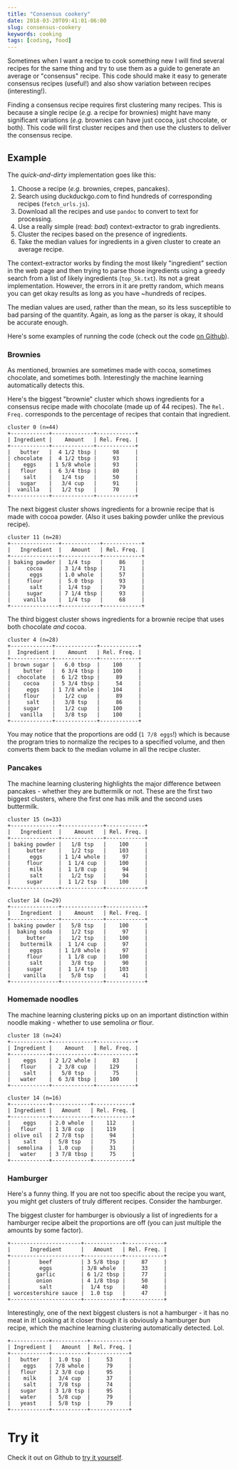 ```yaml
---
title: "Consensus cookery"
date: 2018-03-20T09:41:01-06:00
slug: consensus-cookery
keywords: cooking
tags: [coding, food]
---
```

Sometimes when I want a recipe to cook something new I will find several recipes for the same thing and try to use them as a guide to generate an average or "consensus" recipe. This code should make it easy to generate consensus recipes (useful!) and also show variation between recipes (interesting!).

Finding a consensus recipe requires first clustering many recipes. This is because a single recipe (*e.g.* a recipe for brownies) might have many significant variations (*e.g.* brownies can have just cocoa, just chocolate, or both). This code will first cluster recipes and then use the clusters to deliver the consensus recipe.

## Example

The *quick-and-dirty* implementation goes like this:

1. Choose a recipe (*e.g.* brownies, crepes, pancakes).
2. Search using duckduckgo.com to find hundreds of corresponding recipes (`fetch_urls.js`).
3. Download all the recipes and use `pandoc` to convert to text for processing.
4. Use a really simple (read: *bad*) context-extractor to grab ingredients.
5. Cluster the recipes based on the presence of ingredients.
6. Take the median values for ingredients in a given cluster to create an average recipe.

The context-extractor works by finding the most likely "ingredient" section in the web page and then trying to parse those ingredients using a greedy search from a list of likely ingredients (`top_5k.txt`). Its not a great implementation. However, the errors in it are pretty random, which means you can get okay results as long as you have ~hundreds of recipes. 

The median values are used, rather than the mean, so its less susceptible to bad parsing of the quantity. Again, as long as the parser is okay, it should be accurate enough.

Here's some examples of running the code (check out the code [on Github](https://github.com/schollz/consensus-cookery)).

### Brownies

As mentioned, brownies are sometimes made with cocoa, sometimes chocolate, and sometimes both. Interestingly the machine learning automatically detects this. 

Here's the biggest "brownie" cluster which shows ingredients for a consensus recipe made with chocolate (made up of 44 recipes). The `Rel. Freq.` corresponds to the percentage of recipes that contain that ingredient.

```
cluster 0 (n=44)
+------------+-------------+------------+
| Ingredient |    Amount   | Rel. Freq. |
+------------+-------------+------------+
|   butter   |  4 1/2 tbsp |     98     |
| chocolate  |  4 1/2 tbsp |     93     |
|    eggs    | 1 5/8 whole |     93     |
|   flour    |  6 3/4 tbsp |     80     |
|    salt    |   1/4 tsp   |     50     |
|   sugar    |   3/4 cup   |     91     |
|  vanilla   |   1/2 tsp   |     70     |
+------------+-------------+------------+
```

The next biggest cluster shows ingredients for a brownie recipe that is made with cocoa powder. (Also it uses baking powder unlike the previous recipe).

```
cluster 11 (n=28)
+---------------+------------+------------+
|   Ingredient  |   Amount   | Rel. Freq. |
+---------------+------------+------------+
| baking powder |  1/4 tsp   |     86     |
|     cocoa     | 3 1/4 tbsp |     71     |
|      eggs     | 1.0 whole  |     57     |
|     flour     |  5.0 tbsp  |     93     |
|      salt     |  1/4 tsp   |     79     |
|     sugar     | 7 1/4 tbsp |     93     |
|    vanilla    |  1/4 tsp   |     68     |
+---------------+------------+------------+
```

The third biggest cluster shows ingredients for a brownie recipe that uses both chocolate *and* cocoa.

```
cluster 4 (n=28)
+-------------+-------------+------------+
|  Ingredient |    Amount   | Rel. Freq. |
+-------------+-------------+------------+
| brown sugar |   6.0 tbsp  |    100     |
|    butter   |  6 3/4 tbsp |    100     |
|  chocolate  |  6 1/2 tbsp |     89     |
|    cocoa    |  5 3/4 tbsp |     54     |
|     eggs    | 1 7/8 whole |    104     |
|    flour    |   1/2 cup   |     89     |
|     salt    |   3/8 tsp   |     86     |
|    sugar    |   1/2 cup   |    100     |
|   vanilla   |   3/8 tsp   |    100     |
+-------------+-------------+------------+
```

You may notice that the proportions are odd (`1 7/8 eggs`!) which is because the program tries to normalize the recipes to a specified volume, and then converts them back to the median volume in all the recipe cluster.

### Pancakes

The machine learning clustering highlights the major difference between pancakes - whether they are buttermilk or not. These are the first two biggest clusters, where the first one has milk and the second uses buttermilk.

```
cluster 15 (n=33)
+---------------+-------------+------------+
|   Ingredient  |    Amount   | Rel. Freq. |
+---------------+-------------+------------+
| baking powder |   1/8 tsp   |    100     |
|     butter    |   1/2 tsp   |    103     |
|      eggs     | 1 1/4 whole |     97     |
|     flour     |  1 1/4 cup  |    100     |
|      milk     |  1 1/8 cup  |     94     |
|      salt     |   1/2 tsp   |     94     |
|     sugar     |  1 1/2 tsp  |    100     |
+---------------+-------------+------------+
```

```
cluster 14 (n=29)
+---------------+-------------+------------+
|   Ingredient  |    Amount   | Rel. Freq. |
+---------------+-------------+------------+
| baking powder |   5/8 tsp   |    100     |
|  baking soda  |   1/2 tsp   |     97     |
|     butter    |   1/2 tsp   |    100     |
|   buttermilk  |  1 1/4 cup  |     97     |
|      eggs     | 1 1/8 whole |     97     |
|     flour     |  1 1/8 cup  |    100     |
|      salt     |   3/8 tsp   |     90     |
|     sugar     |  1 1/4 tsp  |    103     |
|    vanilla    |   5/8 tsp   |     41     |
+---------------+-------------+------------+
```

### Homemade noodles

The machine learning clustering picks up on an important distinction within noodle making - whether to use semolina *or* flour.

```
cluster 18 (n=24)
+------------+-------------+------------+
| Ingredient |    Amount   | Rel. Freq. |
+------------+-------------+------------+
|    eggs    | 2 1/2 whole |     83     |
|   flour    |  2 3/8 cup  |    129     |
|    salt    |   5/8 tsp   |     75     |
|   water    |  6 3/8 tbsp |    100     |
+------------+-------------+------------+
```

```
cluster 14 (n=16)
+------------+------------+------------+
| Ingredient |   Amount   | Rel. Freq. |
+------------+------------+------------+
|    eggs    | 2.0 whole  |    112     |
|   flour    | 1 3/8 cup  |    119     |
| olive oil  | 2 7/8 tsp  |     94     |
|    salt    |  5/8 tsp   |     75     |
|  semolina  |  1.0 cup   |     31     |
|   water    | 3 7/8 tbsp |     75     |
+------------+------------+------------+
```

### Hamburger

Here's a funny thing. If you are not too specific about the recipe you want, you might get clusters of truly different recipes. Consider the hamburger.

The biggest cluster for hamburger is obviously a list of ingredients for a hamburger recipe albeit the proportions are off (you can just multiple the amounts by some factor).

```
+----------------------+------------+------------+
|      Ingredient      |   Amount   | Rel. Freq. |
+----------------------+------------+------------+
|         beef         | 3 5/8 tbsp |     87     |
|         eggs         | 3/8 whole  |     33     |
|        garlic        | 6 1/2 tbsp |     77     |
|        onion         | 4 1/8 tbsp |     50     |
|         salt         |  1/4 tsp   |     40     |
| worcestershire sauce |  1.0 tsp   |     47     |
+----------------------+------------+------------+
```

Interestingly, one of the next biggest clusters is not a hamburger - it has no meat in it! Looking at it closer though it is obviously a hamburger *bun* recipe, which the machine learning clustering automatically detected. Lol.

```
+------------+-----------+------------+
| Ingredient |   Amount  | Rel. Freq. |
+------------+-----------+------------+
|   butter   |  1.0 tsp  |     53     |
|    eggs    | 7/8 whole |     79     |
|   flour    | 2 3/8 cup |     95     |
|    milk    |  3/4 cup  |     37     |
|    salt    |  7/8 tsp  |     74     |
|   sugar    | 3 1/8 tsp |     95     |
|   water    |  5/8 cup  |     79     |
|   yeast    |  5/8 tsp  |     79     |
+------------+-----------+------------+
```

# Try it

Check it out on Github to [try it yourself](https://github.com/schollz/consensus-cookery/blob/master/README.md#try-it).
